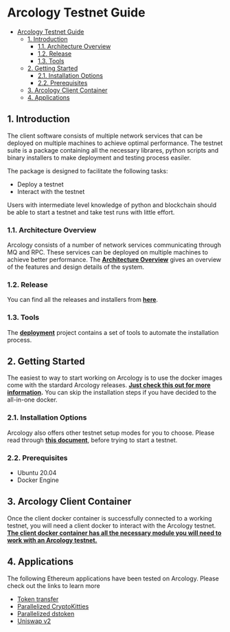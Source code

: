 # Arcology Testnet Guide

- [Arcology Testnet Guide](#arcology-testnet-guide)
  - [1. Introduction](#1-introduction)
    - [1.1. Architecture Overview](#11-architecture-overview)
    - [1.2. Release](#12-release)
    - [1.3. Tools](#13-tools)
  - [2. Getting Started](#2-getting-started)
    - [2.1. Installation Options](#21-installation-options)
    - [2.2. Prerequisites](#22-prerequisites)
  - [3. Arcology Client Container](#3-arcology-client-container)
  - [4. Applications](#4-applications)

## 1. Introduction

The client software consists of multiple network services that can be deployed on multiple machines to achieve optimal performance. The testnet suite is a package containing all the necessary librares, python scripts and binary installers to make deployment and testing process easiler.

The package is designed to facilitate the following tasks:

- Deploy a testnet
- Interact with the testnet

Users with intermediate level knowledge of python and blockchain should be able to start a testnet and take test runs with little effort.

### 1.1. Architecture Overview

Arcology consists of a number of network services communicating through MQ and RPC. These services can be deployed on multiple machines to achieve better performance. The **[Architecture Overview](./content/developers/architecture/architecture-overview.md)** gives an overview of the features and design details of the system.

### 1.2. Release

You can find all the releases and installers from **[here](https://github.com/arcology-network/benchmarking/releases)**.

### 1.3. Tools

The **[deployment](https://github.com/arcology-network/deployment)** project contains a set of tools to automate the installation process.

## 2. Getting Started

The easiest to way to start working on Arcology is to use the docker images come with the stardard Arcology releases. **[Just check this out for more information](./content/developers/testnet/testnet-docker-allinone.md).** You can skip the installation steps if you have decided to the all-in-one docker.

### 2.1. Installation Options

Arcology also offers other testnet setup modes for you to choose. Please read through **[this document](./content/developers/testnet/installation-comparison.md)**, before trying to start a testnet.

### 2.2. Prerequisites

- Ubuntu 20.04
- Docker Engine

## 3. Arcology Client Container

Once the client docker container is successfully connected to a working testnet, you will need a client docker to interact with the Arcology testnet. **[The client docker container has all the necessary module you will need to work with an Arcology testnet.](./content/developers/testnet/ammolite-client-docker.md)**

## 4. Applications

The following Ethereum applications have been tested on Arcology. Please check out the links to learn more

- [Token transfer](https://github.com/arcology-network/parallel-coin-transfer)
- [Parallelized CryptoKitties](https://github.com/arcology-network/parallel-kitties)
- [Parallelized dstoken](https://github.com/arcology-network/parallel-dstoken)
- [Uniswap v2](https://github.com/arcology-network/uniswap-testing)
  

